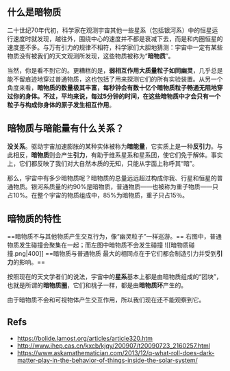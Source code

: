 ## 什么是暗物质

二十世纪70年代初，科学家在观测宇宙其他一些星系（包括银河系）中的恒星运行速度时就发现，越往外，围绕中心的速度并不都是衰减下去，而是和内圈恒星的速度差不多。与万有引力的规律不相符，科学家们大胆地猜测：宇宙中一定有某些物质没有被我们的天文观测所发现，这些物质被称为“**暗物质**”。

当然，你是看不到它的。更糟糕的是，**弱相互作用大质量粒子如同幽灵**，几乎总是能不留痕迹地穿过普通物质，这也包括了用来探测它们的所有实验装置。从另一个角度来看，**暗物质的数量极其丰富，每秒钟会有数十亿个暗物质粒子畅通无阻地穿过你的身体。不过，平均来说，每过5分钟的时间，在这些暗物质中才会只有一个粒子与构成你身体的原子发生相互作用**。

## **暗物质与暗能量有什么关系？**

**没关系**。驱动宇宙加速膨胀的某种实体被称为**暗能量**，它实质上是一种**反引力**。与此相反，**暗物质**则会产生**引力**，有助于维系星系和星系团，使它们免于解体。事实上，它们都反映了我们对大自然本质的无知，只能从字面上称呼其“暗”。

那么，宇宙中有多少暗物质呢？暗物质的总量远远超过构成你我、行星和恒星的普通物质。银河系质量的约90%是暗物质，普通物质——也被称为重子物质——只占10%。在整个宇宙的物质组成中，85%为暗物质，重子只占15％。

## 暗物质的特性
==暗物质不与其他物质产生交互行为，像“幽灵粒子”一样巡游。==
右图中，普通物质发生碰撞会聚集在一起；而左图中暗物质不会发生碰撞
![[暗物质碰撞.png|400]]
==暗物质与普通物质 最大的相同点在于它们都会制造引力并受到**引力**的影响。==

按照现在的天文学者们的说法，宇宙中的**星系**基本上都是由暗物质组成的“团块”，也就是所谓的**暗物质圈**，它们和桃子一样，都是由**暗物质环**产生的。

由于暗物质不会和可视物体产生交互作用，所以我们现在还不能观察到它。

## Refs
- https://bolide.lamost.org/articles/article320.htm
- http://www.ihep.cas.cn/kxcb/kjqy/200907/t20090723_2160257.html
- https://www.askamathematician.com/2013/12/q-what-roll-does-dark-matter-play-in-the-behavior-of-things-inside-the-solar-system/